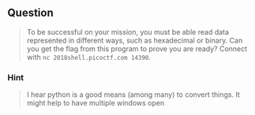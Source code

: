 ## Question
>To be successful on your mission, you must be able read data represented in different ways, such as hexadecimal or binary. Can you get the flag from this program to prove you are ready? Connect with `` nc 2018shell.picoctf.com 14390 ``.

### Hint
>I hear python is a good means (among many) to convert things.
>It might help to have multiple windows open
